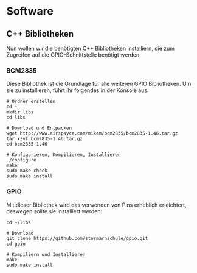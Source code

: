 # Software

## C++ Bibliotheken

Nun wollen wir die benötigten C++ Bibliotheken installiern, die zum
Zugreifen auf die GPIO-Schnittstelle benötigt werden.

### BCM2835

Diese Bibliothek ist die Grundlage für alle weiteren GPIO Bibliotheken.
Um sie zu installieren, führt ihr folgendes in der Konsole aus.

```
# Ordner erstellen
cd ~
mkdir libs
cd libs

# Download und Entpacken
wget http://www.airspayce.com/mikem/bcm2835/bcm2835-1.46.tar.gz
tar xzvf bcm2835-1.46.tar.gz
cd bcm2835-1.46

# Konfigurieren, Kompilieren, Installieren
./configure
make
sudo make check
sudo make install
```

### GPIO

Mit dieser Bibliothek wird das verwenden von Pins erheblich erleichtert,
deswegen sollte sie installiert werden:

```
cd ~/libs

# Download
git clone https://github.com/stormarnschule/gpio.git
cd gpio

# Kompiliern und Installieren
make
sudo make install
```
